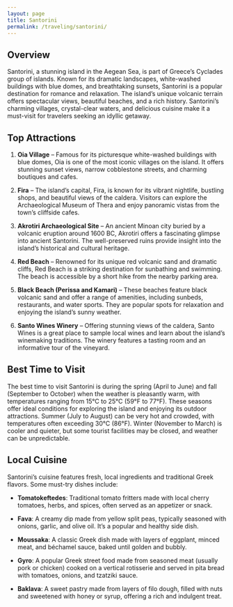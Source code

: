 ```yaml
---
layout: page
title: Santorini
permalink: /traveling/santorini/
---
```


## Overview
Santorini, a stunning island in the Aegean Sea, is part of Greece’s Cyclades group of islands. Known for its dramatic landscapes, white-washed buildings with blue domes, and breathtaking sunsets, Santorini is a popular destination for romance and relaxation. The island’s unique volcanic terrain offers spectacular views, beautiful beaches, and a rich history. Santorini’s charming villages, crystal-clear waters, and delicious cuisine make it a must-visit for travelers seeking an idyllic getaway.

## Top Attractions
1. **Oia Village** – Famous for its picturesque white-washed buildings with blue domes, Oia is one of the most iconic villages on the island. It offers stunning sunset views, narrow cobblestone streets, and charming boutiques and cafes.

2. **Fira** – The island’s capital, Fira, is known for its vibrant nightlife, bustling shops, and beautiful views of the caldera. Visitors can explore the Archaeological Museum of Thera and enjoy panoramic vistas from the town’s cliffside cafes.

3. **Akrotiri Archaeological Site** – An ancient Minoan city buried by a volcanic eruption around 1600 BC, Akrotiri offers a fascinating glimpse into ancient Santorini. The well-preserved ruins provide insight into the island’s historical and cultural heritage.

4. **Red Beach** – Renowned for its unique red volcanic sand and dramatic cliffs, Red Beach is a striking destination for sunbathing and swimming. The beach is accessible by a short hike from the nearby parking area.

5. **Black Beach (Perissa and Kamari)** – These beaches feature black volcanic sand and offer a range of amenities, including sunbeds, restaurants, and water sports. They are popular spots for relaxation and enjoying the island’s sunny weather.

6. **Santo Wines Winery** – Offering stunning views of the caldera, Santo Wines is a great place to sample local wines and learn about the island’s winemaking traditions. The winery features a tasting room and an informative tour of the vineyard.

## Best Time to Visit
The best time to visit Santorini is during the spring (April to June) and fall (September to October) when the weather is pleasantly warm, with temperatures ranging from 15°C to 25°C (59°F to 77°F). These seasons offer ideal conditions for exploring the island and enjoying its outdoor attractions. Summer (July to August) can be very hot and crowded, with temperatures often exceeding 30°C (86°F). Winter (November to March) is cooler and quieter, but some tourist facilities may be closed, and weather can be unpredictable.

## Local Cuisine
Santorini’s cuisine features fresh, local ingredients and traditional Greek flavors. Some must-try dishes include:

- **Tomatokeftedes**: Traditional tomato fritters made with local cherry tomatoes, herbs, and spices, often served as an appetizer or snack.

- **Fava**: A creamy dip made from yellow split peas, typically seasoned with onions, garlic, and olive oil. It’s a popular and healthy side dish.

- **Moussaka**: A classic Greek dish made with layers of eggplant, minced meat, and béchamel sauce, baked until golden and bubbly.

- **Gyro**: A popular Greek street food made from seasoned meat (usually pork or chicken) cooked on a vertical rotisserie and served in pita bread with tomatoes, onions, and tzatziki sauce.

- **Baklava**: A sweet pastry made from layers of filo dough, filled with nuts and sweetened with honey or syrup, offering a rich and indulgent treat.

